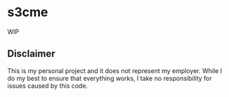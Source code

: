 # s3cme

WIP

## Disclaimer

This is my personal project and it does not represent my employer. While I do my best to ensure that everything works, I take no responsibility for issues caused by this code.
